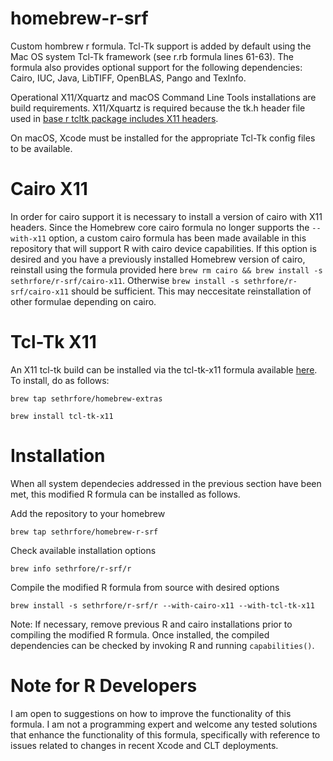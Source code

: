 # homebrew-r-srf

Custom hombrew r formula. Tcl-Tk support is added by default using the Mac OS system Tcl-Tk framework (see r.rb formula lines 61-63). The formula also provides optional support for the following dependencies: Cairo, IUC, Java, LibTIFF, OpenBLAS, Pango and TexInfo. 

Operational X11/Xquartz and macOS Command Line Tools installations are build requirements. X11/Xquartz is required because the tk.h header file used in [base r tcltk package includes X11 headers](https://cran.r-project.org/doc/manuals/r-release/R-admin.html#Tcl_002fTk). 

On macOS, Xcode must be installed for the appropriate Tcl-Tk config files to be available. 

# Cairo X11
In order for cairo support it is necessary to install a version of cairo with X11 headers. Since the Homebrew core cairo formula no longer supports the `--with-x11` option, a custom cairo formula has been made available in this repository that will support R with cairo device capabilities. If this option is desired and you have a previously installed Homebrew version of cairo, reinstall  using the formula provided here `brew rm cairo && brew install -s sethrfore/r-srf/cairo-x11`. Otherwise `brew install -s sethrfore/r-srf/cairo-x11` should be sufficient. This may neccesitate reinstallation of other formulae depending on cairo. 

# Tcl-Tk X11
An X11 tcl-tk build can be installed via the tcl-tk-x11 formula available [here](https://github.com/sethrfore/homebrew-extras). To install, do as follows:

`brew tap sethrfore/homebrew-extras`

`brew install tcl-tk-x11`

# Installation

When all system dependecies addressed in the previous section have been met, this modified R formula can be installed as follows.

Add the repository to your homebrew

`brew tap sethrfore/homebrew-r-srf`

Check available installation options

`brew info sethrfore/r-srf/r`

Compile the modified R formula from source with desired options

`brew install -s sethrfore/r-srf/r --with-cairo-x11 --with-tcl-tk-x11`

Note: If necessary, remove previous R and cairo installations prior to compiling the modified R formula. Once installed, the compiled dependencies can be checked by invoking R and running `capabilities()`.

# Note for R Developers

I am open to suggestions on how to improve the functionality of this formula. I am not a programming expert and welcome any tested solutions that enhance the functionality of this formula, specifically with reference to issues related to changes in recent Xcode and CLT deployments. 
